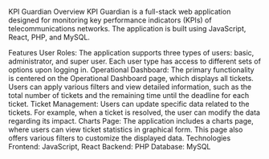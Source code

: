 KPI Guardian
Overview
KPI Guardian is a full-stack web application designed for monitoring key performance indicators (KPIs) of telecommunications networks. The application is built using JavaScript, React, PHP, and MySQL.

Features
User Roles: The application supports three types of users: basic, administrator, and super user. Each user type has access to different sets of options upon logging in.
Operational Dashboard: The primary functionality is centered on the Operational Dashboard page, which displays all tickets. Users can apply various filters and view detailed information, such as the total number of tickets and the remaining time until the deadline for each ticket.
Ticket Management: Users can update specific data related to the tickets. For example, when a ticket is resolved, the user can modify the data regarding its impact.
Charts Page: The application includes a charts page, where users can view ticket statistics in graphical form. This page also offers various filters to customize the displayed data.
Technologies
Frontend: JavaScript, React
Backend: PHP
Database: MySQL
